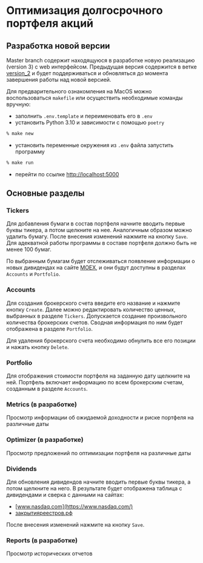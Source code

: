 # Оптимизация долгосрочного портфеля акций

## Разработка новой версии

Master branch содержит находящуюся в разработке новую реализацию (version 3) с web интерфейсом.
Предыдущая версия содержится в ветке [version_2](https://github.com/WLM1ke/poptimizer/tree/version_2) и будет поддерживаться и обновляться до момента
завершения работы над новой версией. 

Для предварительного ознакомления на MacOS можно воспользоваться `makefile` или осуществить необходимые команды вручную:

- заполнить `.env.template` и переименовать его в `.env` 
- установить Python 3.10 и зависимости с помощью `poetry`

```bash
% make new
```

- установить переменные окружения из `.env` файла запустить программу

```bash
% make run
```

- перейти по ссылке [http://localhost:5000](http://localhost:5000)

## Основные разделы

### Tickers
Для добавления бумаги в состав портфеля начните вводить первые буквы тикера, а потом щелкните на нее. 
Аналогичным образом можно удалить бумагу. После внесения изменений нажмите на кнопку `Save`. Для адекватной работы 
программы в составе портфеля должно быть не менее 100 бумаг.

По выбранным бумагам будет отслеживаться появление информации о новых дивидендах на сайте 
[MOEX](https://www.moex.com/ru/listing/listing-register-closing.aspx), и они будут доступны в разделах `Accounts` и 
`Portfolio`.

### Accounts
Для создания брокерского счета введите его название и нажмите кнопку `Create`. Далее можно редактировать количество 
ценных, выбранных в разделе `Tickers`. Допускается создание произвольного количества брокерских счетов. Сводная 
информация по ним будет отображена в разделе `Portfolio`.

Для удаления брокерского счета необходимо обнулить все его позиции и нажать кнопку `Delete`.

### Portfolio
Для отображения стоимости портфеля на заданную дату щелкните на ней. Портфель включает информацию по всем брокерским 
счетам, созданным в разделе `Accounts`.

### Metrics (в разработке)
Просмотр информации об ожидаемой доходности и риске портфеля на различные даты

### Optimizer (в разработке)
Просмотр предложений по оптимизации портфеля на различные даты

### Dividends
Для обновления дивидендов начните вводить первые буквы тикера, а потом щелкните на него. В результате будет отображена
таблица с дивидендами и сверка с данными на сайтах:

- [www.nasdaq.com](https://www.nasdaq.com/)
- [закрытияреестров.рф](https://закрытияреестров.рф/)

После внесения изменений нажмите на кнопку `Save`.

### Reports (в разработке)
Просмотр исторических отчетов